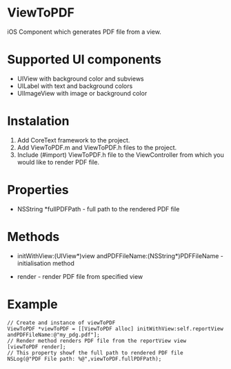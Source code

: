 ViewToPDF
=========

iOS Component which generates PDF file from a view.

# Supported UI components
- UIView with background color and subviews
- UILabel with text and background colors
- UIImageView with image or background color

# Instalation
1. Add CoreText framework to the project.
2. Add ViewToPDF.m and ViewToPDF.h files to the project.
3. Include (#import) ViewToPDF.h file to the ViewController from which you would like to render PDF file.

# Properties
- NSString *fullPDFPath - full path to the rendered PDF file

# Methods
- initWithView:(UIView*)view andPDFFileName:(NSString*)PDFFileName - initialisation method

- render - render PDF file from specified view

# Example
	// Create and instance of viewToPDF
	ViewToPDF *viewToPDF = [[ViewToPDF alloc] initWithView:self.reportView andPDFFileName:@"my_pdg.pdf"];
	// Render method renders PDF file from the reportView view
    [viewToPDF render];
    // This property showf the full path to rendered PDF file
    NSLog(@"PDF File path: %@",viewToPDF.fullPDFPath);